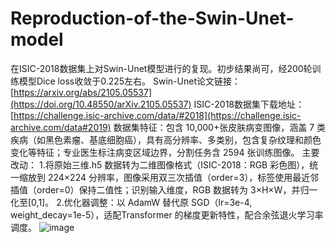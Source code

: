 # Reproduction-of-the-Swin-Unet-model
在ISIC-2018数据集上对Swin-Unet模型进行的复现。初步结果尚可，经200轮训练模型Dice loss收敛于0.225左右。
Swin-Unet论文链接：[https://arxiv.org/abs/2105.05537](https://doi.org/10.48550/arXiv.2105.05537)
ISIC-2018数据集下载地址：[https://challenge.isic-archive.com/data/#2018](https://challenge.isic-archive.com/data#2019)
数据集特征：包含 10,000+张皮肤病变图像，涵盖 7 类疾病（如黑色素瘤、基底细胞癌），具有高分辨率、多类别，包含复杂纹理和颜色变化等特征；专业医生标注病变区域边界，分割任务含 2594 张训练图像。
主要改动：
1.将原始三维.h5 数据转为二维图像格式（ISIC-2018：RGB 彩色图），统一缩放到 224×224 分辨率，图像采用双三次插值（order=3），标签使用最近邻插值（order=0）保持二值性；识别输入维度，RGB 数据转为 3×H×W，并归一化至[0,1]。
2.优化器调整：以 AdamW 替代原 SGD（lr=3e-4, weight_decay=1e-5），适配Transformer 的梯度更新特性，配合余弦退火学习率调度。
![image](https://github.com/user-attachments/assets/808a378d-e521-4a29-a0f5-a7532cc4a7ea)

